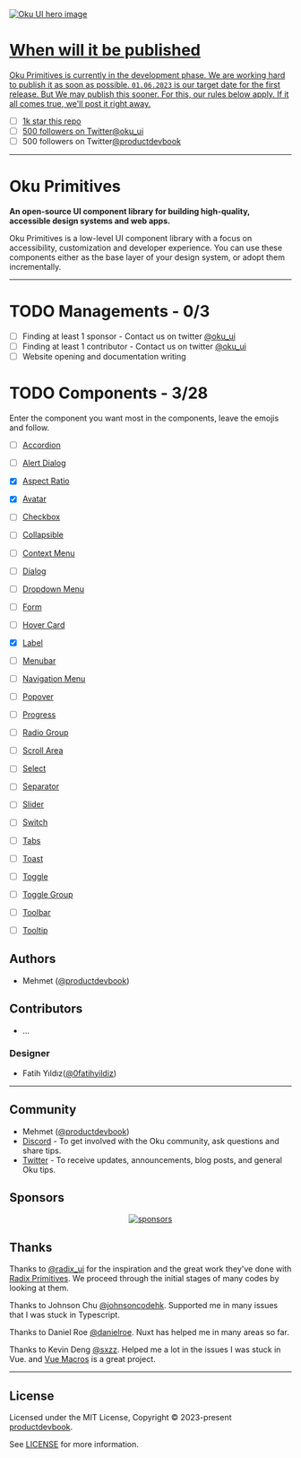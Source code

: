 <a href="https://oku-ui.com/primitives" >
  <img alt="Oku UI hero image" src="https://github.com/oku-ui/primitives/blob/main/.github/assets/oku-ui.png?raw=true"
</a>

# When will it be published

Oku Primitives is currently in the development phase. We are working hard to publish it as soon as possible. `01.06.2023` is our target date for the first release. But We may publish this sooner. For this, our rules below apply. If it all comes true, we'll post it right away.

- [ ] 1k star this repo
- [ ] 500 followers on Twitter[@oku_ui](https://twitter.com/oku_ui)
- [ ] 500 followers on Twitter[@productdevbook](https://twitter.com/productdevbook)

---

# Oku Primitives

**An open-source UI component library for building high-quality, accessible design systems and web apps.**

Oku Primitives is a low-level UI component library with a focus on accessibility, customization and developer experience. You can use these components either as the base layer of your design system, or adopt them incrementally.

---

# TODO Managements - 0/3

- [ ] Finding at least 1 sponsor - Contact us on twitter [@oku_ui](https://twitter.com/oku_ui)
- [ ] Finding at least 1 contributor - Contact us on twitter [@oku_ui](https://twitter.com/oku_ui)
- [ ] Website opening and documentation writing

# TODO Components - 3/28

Enter the component you want most in the components, leave the emojis and follow.

- [ ] [Accordion](https://github.com/oku-ui/primitives/issues/3)
- [ ] [Alert Dialog](https://github.com/oku-ui/primitives/issues/4)
- [x] [Aspect Ratio](https://github.com/oku-ui/primitives/issues/1)
- [x] [Avatar](https://github.com/oku-ui/primitives/issues/5)
- [ ] [Checkbox](https://github.com/oku-ui/primitives/issues/6)
- [ ] [Collapsible](https://github.com/oku-ui/primitives/issues/7)
- [ ] [Context Menu](https://github.com/oku-ui/primitives/issues/8)
- [ ] [Dialog](https://github.com/oku-ui/primitives/issues/9)
- [ ] [Dropdown Menu](https://github.com/oku-ui/primitives/issues/10)
- [ ] [Form](https://github.com/oku-ui/primitives/issues/11)
- [ ] [Hover Card](https://github.com/oku-ui/primitives/issues/12)
- [x] [Label](https://github.com/oku-ui/primitives/issues/2)
- [ ] [Menubar](https://github.com/oku-ui/primitives/issues/13)
- [ ] [Navigation Menu](https://github.com/oku-ui/primitives/issues/14)
- [ ] [Popover](https://github.com/oku-ui/primitives/issues/15)
- [ ] [Progress](https://github.com/oku-ui/primitives/issues/16)
- [ ] [Radio Group](https://github.com/oku-ui/primitives/issues/17)
- [ ] [Scroll Area](https://github.com/oku-ui/primitives/issues/18)
- [ ] [Select](https://github.com/oku-ui/primitives/issues/19)
- [ ] [Separator](https://github.com/oku-ui/primitives/issues/20)
- [ ] [Slider](https://github.com/oku-ui/primitives/issues/21)
- [ ] [Switch](https://github.com/oku-ui/primitives/issues/22)
- [ ] [Tabs](https://github.com/oku-ui/primitives/issues/23)
- [ ] [Toast](https://github.com/oku-ui/primitives/issues/24)
- [ ] [Toggle](https://github.com/oku-ui/primitives/issues/25)
- [ ] [Toggle Group](https://github.com/oku-ui/primitives/issues/26)
- [ ] [Toolbar](https://github.com/oku-ui/primitives/issues/27)
- [ ] [Tooltip](https://github.com/oku-ui/primitives/issues/28)





## Authors

- Mehmet ([@productdevbook](https://twitter.com/productdevbook))


## Contributors
- ...

### Designer

- Fatih Yıldız([@0fatihyildiz](https://github.com/0fatihyildiz))



---

## Community

- Mehmet ([@productdevbook](https://twitter.com/productdevbook))
- [Discord](https://chat.productdevbook.com) - To get involved with the Oku community, ask questions and share tips.
- [Twitter](https://twitter.com/oku_ui) - To receive updates, announcements, blog posts, and general Oku tips.

## Sponsors

<p align="center">
  <a href="https://cdn.jsdelivr.net/gh/oku-ui/static/sponsors/sponsors.svg">
    <img alt="sponsors" src='https://cdn.jsdelivr.net/gh/oku-ui/static/sponsors/sponsors.svg'/>
  </a>
</p>


## Thanks

Thanks to [@radix_ui](https://github.com/radix-ui/primitives) for the inspiration and the great work they've done with [Radix Primitives](https://radix-ui.com). We proceed through the initial stages of many codes by looking at them.

Thanks to Johnson Chu [@johnsoncodehk](https://github.com/johnsoncodehk). Supported me in many issues that I was stuck in Typescript.

Thanks to Daniel Roe [@danielroe](https://github.com/danielroe). Nuxt has helped me in many areas so far.

Thanks to Kevin Deng [@sxzz](https://github.com/sxzz). Helped me a lot in the issues I was stuck in Vue. and [Vue Macros](https://vue-macros.sxzz.moe) is a great project.


---

## License

Licensed under the MIT License, Copyright © 2023-present [productdevbook](https://twitter.com/productdevbook).

See [LICENSE](./LICENSE) for more information.